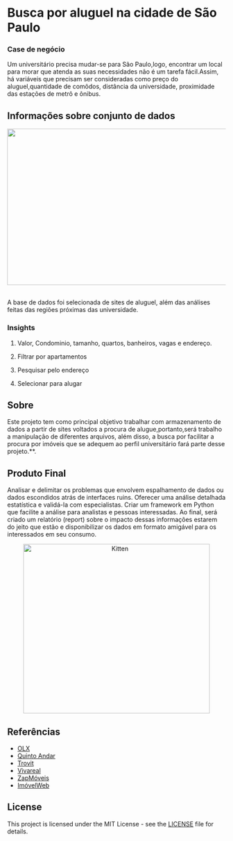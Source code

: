 # Busca por aluguel na cidade de São Paulo 
### Case de negócio 
Um universitário precisa mudar-se para São Paulo,logo, encontrar um local para morar que atenda as suas necessidades não é um tarefa fácil.Assim, há variáveis que precisam ser consideradas como preço do aluguel,quantidade de comôdos, distância da universidade, proximidade das estações de metrô e ônibus.
 

## Informações sobre conjunto de dados

<div align='center'>
    <img src='https://th.bing.com/th/id/R.4ac939a9d045e9e8c8f3db73c2658a3f?rik=SBy9gXGjmOYPRw&pid=ImgRaw&r=0' width='120%' height='360px'>
</div>

<br>

A base de dados foi selecionada de sites de aluguel, além das análises feitas das regiões próximas das universidade.
### Insights

1. Valor, Condominio, tamanho, quartos, banheiros, vagas e endereço.

2. Filtrar por apartamentos

3. Pesquisar pelo endereço

4. Selecionar para alugar

## Sobre

Este projeto tem como principal objetivo trabalhar com armazenamento de dados a partir de sites voltados a procura de alugue,portanto,será trabalho a manipulação de diferentes arquivos, além disso, a busca por facilitar a procura por imóveis que se adequem ao perfil universitário fará parte desse projeto.**. 

## Produto Final 
Analisar e delimitar os problemas que envolvem espalhamento de dados ou dados escondidos atrás de interfaces ruins. Oferecer uma análise detalhada estatística e validá-la com 
especialistas. Criar um framework em Python que facilite a análise para analistas e pessoas interessadas. Ao final, será criado um relatório (report) sobre o impacto dessas informações estarem do jeito que estão e disponibilizar os dados em formato amigável para os interessados em seu consumo.



<p align="center">
    <img src="https://artia.com/wp-content/uploads/2019/06/metodologia-e-metodo.jpg" alt="Kitten" title="A cute kitten" width="430" height="390" />
</p>



<!--
### Pipeline

* Opening

* Data Descriptions

* Feature Engineering

* Data Exploration

* Filtering Variables

* Exploratory Data Analysis

* Data Preparation

* Feature Selection

* Machine Learning Modeling

* Hyperparameter Fine Tuning

* Traduction and Error's Interpretation

* Deploy
-->

## Referências

* [OLX](https://sp.olx.com.br/grande-campinas)
* [Quinto Andar](https://www.quintoandar.com.br/alugar/imovel/sao-paulo-sp-brasil)
* [Trovit](https://imoveis.trovit.com.br/aluguel-s%C3%A3o-paulo)
* [Vivareal](https://www.vivareal.com.br/aluguel/sp/sao-paulo/)
* [ZapMóveis](https://www.zapimoveis.com.br/aluguel/imoveis/sp+sao-paulo/)
* [ImóvelWeb](https://www.imovelweb.com.br/imoveis-aluguel-sao-paulo-sp.html)

## License

This project is licensed under the MIT License - see the [LICENSE](LICENSE) file for details.
